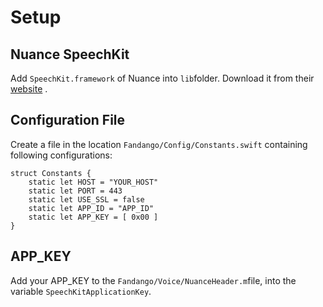 



# Setup

## Nuance SpeechKit

Add `SpeechKit.framework` of Nuance into `lib`folder. Download it from their [website](https://developer.nuance.com//public/index.php?task=prodDev) .

## Configuration File

Create a file in the location `Fandango/Config/Constants.swift` containing following configurations:

```
struct Constants {
    static let HOST = "YOUR_HOST"
    static let PORT = 443
    static let USE_SSL = false
    static let APP_ID = "APP_ID"
    static let APP_KEY = [ 0x00 ]
}
```

## APP_KEY

Add your APP_KEY to the `Fandango/Voice/NuanceHeader.m`file, into the variable `SpeechKitApplicationKey`.
